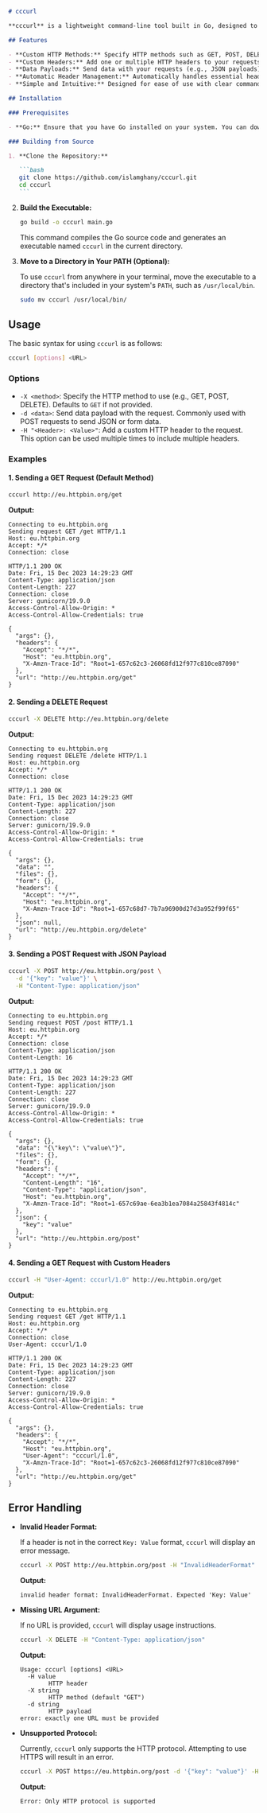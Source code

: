 ````markdown
# cccurl

**cccurl** is a lightweight command-line tool built in Go, designed to mimic the basic functionalities of the widely-used `curl` utility. It allows users to send HTTP requests with customizable methods, headers, and payloads directly from the terminal.

## Features

- **Custom HTTP Methods:** Specify HTTP methods such as GET, POST, DELETE, etc., using the `-X` flag.
- **Custom Headers:** Add one or multiple HTTP headers to your requests using the `-H` flag.
- **Data Payloads:** Send data with your requests (e.g., JSON payloads) using the `-d` flag.
- **Automatic Header Management:** Automatically handles essential headers like `Content-Length` and defaults `Content-Type` when sending data.
- **Simple and Intuitive:** Designed for ease of use with clear command-line options.

## Installation

### Prerequisites

- **Go:** Ensure that you have Go installed on your system. You can download it from [https://golang.org/dl/](https://golang.org/dl/).

### Building from Source

1. **Clone the Repository:**

   ```bash
   git clone https://github.com/islamghany/cccurl.git
   cd cccurl
   ```
````

2. **Build the Executable:**

   ```bash
   go build -o cccurl main.go
   ```

   This command compiles the Go source code and generates an executable named `cccurl` in the current directory.

3. **Move to a Directory in Your PATH (Optional):**

   To use `cccurl` from anywhere in your terminal, move the executable to a directory that's included in your system's `PATH`, such as `/usr/local/bin`.

   ```bash
   sudo mv cccurl /usr/local/bin/
   ```

## Usage

The basic syntax for using `cccurl` is as follows:

```bash
cccurl [options] <URL>
```

### Options

- `-X <method>`: Specify the HTTP method to use (e.g., GET, POST, DELETE). Defaults to `GET` if not provided.
- `-d <data>`: Send data payload with the request. Commonly used with POST requests to send JSON or form data.
- `-H "<Header>: <Value>"`: Add a custom HTTP header to the request. This option can be used multiple times to include multiple headers.

### Examples

#### 1. Sending a GET Request (Default Method)

```bash
cccurl http://eu.httpbin.org/get
```

**Output:**

```
Connecting to eu.httpbin.org
Sending request GET /get HTTP/1.1
Host: eu.httpbin.org
Accept: */*
Connection: close

HTTP/1.1 200 OK
Date: Fri, 15 Dec 2023 14:29:23 GMT
Content-Type: application/json
Content-Length: 227
Connection: close
Server: gunicorn/19.9.0
Access-Control-Allow-Origin: *
Access-Control-Allow-Credentials: true

{
  "args": {},
  "headers": {
    "Accept": "*/*",
    "Host": "eu.httpbin.org",
    "X-Amzn-Trace-Id": "Root=1-657c62c3-26068fd12f977c810ce87090"
  },
  "url": "http://eu.httpbin.org/get"
}
```

#### 2. Sending a DELETE Request

```bash
cccurl -X DELETE http://eu.httpbin.org/delete
```

**Output:**

```
Connecting to eu.httpbin.org
Sending request DELETE /delete HTTP/1.1
Host: eu.httpbin.org
Accept: */*
Connection: close

HTTP/1.1 200 OK
Date: Fri, 15 Dec 2023 14:29:23 GMT
Content-Type: application/json
Content-Length: 227
Connection: close
Server: gunicorn/19.9.0
Access-Control-Allow-Origin: *
Access-Control-Allow-Credentials: true

{
  "args": {},
  "data": "",
  "files": {},
  "form": {},
  "headers": {
    "Accept": "*/*",
    "Host": "eu.httpbin.org",
    "X-Amzn-Trace-Id": "Root=1-657c68d7-7b7a96900d27d3a952f99f65"
  },
  "json": null,
  "url": "http://eu.httpbin.org/delete"
}
```

#### 3. Sending a POST Request with JSON Payload

```bash
cccurl -X POST http://eu.httpbin.org/post \
  -d '{"key": "value"}' \
  -H "Content-Type: application/json"
```

**Output:**

```
Connecting to eu.httpbin.org
Sending request POST /post HTTP/1.1
Host: eu.httpbin.org
Accept: */*
Connection: close
Content-Type: application/json
Content-Length: 16

HTTP/1.1 200 OK
Date: Fri, 15 Dec 2023 14:29:23 GMT
Content-Type: application/json
Content-Length: 227
Connection: close
Server: gunicorn/19.9.0
Access-Control-Allow-Origin: *
Access-Control-Allow-Credentials: true

{
  "args": {},
  "data": "{\"key\": \"value\"}",
  "files": {},
  "form": {},
  "headers": {
    "Accept": "*/*",
    "Content-Length": "16",
    "Content-Type": "application/json",
    "Host": "eu.httpbin.org",
    "X-Amzn-Trace-Id": "Root=1-657c69ae-6ea3b1ea7084a25843f4814c"
  },
  "json": {
    "key": "value"
  },
  "url": "http://eu.httpbin.org/post"
}
```

#### 4. Sending a GET Request with Custom Headers

```bash
cccurl -H "User-Agent: cccurl/1.0" http://eu.httpbin.org/get
```

**Output:**

```
Connecting to eu.httpbin.org
Sending request GET /get HTTP/1.1
Host: eu.httpbin.org
Accept: */*
Connection: close
User-Agent: cccurl/1.0

HTTP/1.1 200 OK
Date: Fri, 15 Dec 2023 14:29:23 GMT
Content-Type: application/json
Content-Length: 227
Connection: close
Server: gunicorn/19.9.0
Access-Control-Allow-Origin: *
Access-Control-Allow-Credentials: true

{
  "args": {},
  "headers": {
    "Accept": "*/*",
    "Host": "eu.httpbin.org",
    "User-Agent": "cccurl/1.0",
    "X-Amzn-Trace-Id": "Root=1-657c62c3-26068fd12f977c810ce87090"
  },
  "url": "http://eu.httpbin.org/get"
}
```

## Error Handling

- **Invalid Header Format:**

  If a header is not in the correct `Key: Value` format, `cccurl` will display an error message.

  ```bash
  cccurl -X POST http://eu.httpbin.org/post -H "InvalidHeaderFormat"
  ```

  **Output:**

  ```
  invalid header format: InvalidHeaderFormat. Expected 'Key: Value'
  ```

- **Missing URL Argument:**

  If no URL is provided, `cccurl` will display usage instructions.

  ```bash
  cccurl -X DELETE -H "Content-Type: application/json"
  ```

  **Output:**

  ```
  Usage: cccurl [options] <URL>
    -H value
          HTTP header
    -X string
          HTTP method (default "GET")
    -d string
          HTTP payload
  error: exactly one URL must be provided
  ```

- **Unsupported Protocol:**

  Currently, `cccurl` only supports the HTTP protocol. Attempting to use HTTPS will result in an error.

  ```bash
  cccurl -X POST https://eu.httpbin.org/post -d '{"key": "value"}' -H "Content-Type: application/json"
  ```

  **Output:**

  ```
  Error: Only HTTP protocol is supported
  ```
